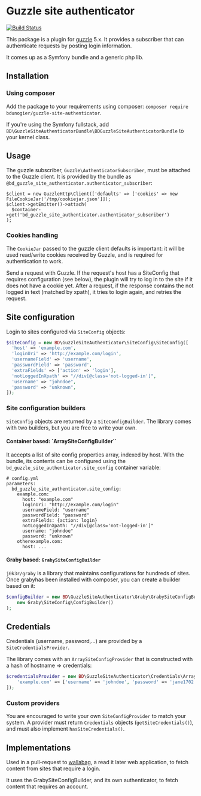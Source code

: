 # Guzzle site authenticator

[![Build Status](https://travis-ci.org/bdunogier/guzzle-site-authenticator.svg)](https://travis-ci.org/bdunogier/guzzle-site-authenticator)

This package is a plugin for [guzzle](http://packagist.org/packages/guzzlehttp/guzzle) 5.x. It provides a subscriber
that can authenticate requests by posting login information.

It comes up as a Symfony bundle and a generic php lib.

## Installation

### Using composer
Add the package to your requirements using composer: `composer require bdunogier/guzzle-site-authenticator`.

If you're using the Symfony fullstack, add `BD\GuzzleSiteAuthenticatorBundle\BDGuzzleSiteAuthenticatorBundle` to your
kernel class.

## Usage
The guzzle subscriber, `Guzzle\AuthenticatorSubscriber`, must be attached to the Guzzle client. It is provided by the
bundle as `@bd_guzzle_site_authenticator.authenticator_subscriber`:

```
$client = new GuzzleHttp\Client(['defaults' => ['cookies' => new FileCookieJar('/tmp/cookiejar.json']]);
$client->getEmitter()->attach(
  $container->get('bd_guzzle_site_authenticator.authenticator_subscriber')
);
```

### Cookies handling
The `CookieJar` passed to the guzzle client defaults is important: it will be used read/write cookies received by Guzzle,
and is required for authentication to work.

Send a request with Guzzle. If the request's host has a SiteConfig that requires configuration (see below), the plugin
will try to log in to the site if it does not have a cookie yet. After a request, if the response contains the not logged
in text (matched by xpath), it tries to login again, and retries the request.

## Site configuration
Login to sites configured via `SiteConfig` objects:
```php
$siteConfig = new BD\GuzzleSiteAuthenticator\SiteConfig\SiteConfig([
  'host' => 'example.com',
  'loginUri' => 'http://example.com/login',
  'usernameField' => 'username',
  'passwordField' => 'password',
  'extraFields' => ['action' => 'login'],
  'notLoggedInXpath' => "//div[@class='not-logged-in']",
  'username' => "johndoe",
  'password' => "unknown",
]);
```

### Site configuration builders

`SiteConfig` objects are returned by a `SiteConfigBuilder`. The library comes with two builders, but you are free to
write your own.

#### Container based: `ArraySiteConfigBuilder``
It accepts a list of site config properties array, indexed by host.
With the bundle, its contents can be configured using the `bd_guzzle_site_authenticator.site_config` container variable:

```
# config.yml
parameters:
  bd_guzzle_site_authenticator.site_config:
    example.com:
      host: "example.com"
      loginUri: "http://example.com/login"
      usernameField: "username"
      passwordField: "password"
      extraFields: {action: login}
      notLoggedInXpath: "//div[@class='not-logged-in']"
      username: "johndoe"
      password: "unknown"
    otherexample.com:
      host: ...
```

#### Graby based: `GrabySiteConfigBuilder`
`j0k3r/graby` is a library that maintains configurations for hundreds of sites. Once grabyhas been installed with
composer, you can create a builder based on it:

```php
$configBuilder = new BD\GuzzleSiteAuthenticator\Graby\GrabySiteConfigBuilder(
    new Graby\SiteConfig\ConfigBuilder()
);
```

## Credentials
Credentials (username, password,...) are provided by a `SiteCredentialsProvider`.

The library comes with an `ArraySiteConfigProvider` that is constructed with a hash of hostname => credentials:

```php
$credentialsProvider = new BD\GuzzleSiteAuthenticator\Credentials\ArraySiteCredentialsProvider([
    'example.com' => ['username' => 'johndoe', 'password' => 'jane1702'],
]);
```

### Custom providers
You are encouraged to write your own `SiteConfigProvider` to match your system. A provider must return `Credentials`
objects (`getSiteCredentials()`), and must also implement `hasSiteCredentials()`.

## Implementations
Used in a pull-request to [wallabag](http://github.com/wallabag/wallabag), a read it later web application, to fetch
content from sites that require a login.

It uses the GrabySiteConfigBuilder, and its own authenticator, to fetch content that requires an account.
